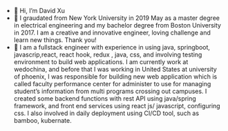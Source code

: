 - 👋 Hi, I’m David Xu
- 👀 I graudated from New York University in 2019 May as a master degree in electrical engineering and my bachelor degree from Boston University in 2017. I am a creative and innovative engineer, loving challenge and learn new things. Thank you!
- 👀
I am a fullstack engineer with experience in using java, springboot, javascrip,react, react hook, redux
, java, css, and involving testing environment to build web applications. 
I am currently work at wedochina, and before that I was working in United States at university of phoenix,
I was responsible for building new web application which is called faculty performance center for administer to use 
for managing student’s information from multi programs crossing out campuses. 
I created some backend functions with rest API using java/spring framework, and front end services using react js/ javascript, configuring css. 
I also involved in daily deployment using CI/CD tool, such as bamboo, kubernate. 



<!---
dxu26/dxu26 is a ✨ special ✨ repository because its `README.md` (this file) appears on your GitHub profile.
You can click the Preview link to take a look at your changes.
--->

